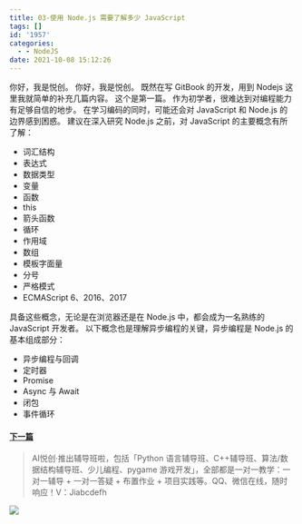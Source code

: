 ```yaml
---
title: 03-使用 Node.js 需要了解多少 JavaScript
tags: []
id: '1957'
categories:
  - - NodeJS
date: 2021-10-08 15:12:26
---
```


你好，我是悦创。 你好，我是悦创。 既然在写 GitBook 的开发，用到 Nodejs 这里我就简单的补充几篇内容。 这个是第一篇。 作为初学者，很难达到对编程能力有足够自信的地步。 在学习编码的同时，可能还会对 JavaScript 和 Node.js 的边界感到困惑。 建议在深入研究 Node.js 之前，对 JavaScript 的主要概念有所了解：

*   词汇结构
*   表达式
*   数据类型
*   变量
*   函数
*   this
*   箭头函数
*   循环
*   作用域
*   数组
*   模板字面量
*   分号
*   严格模式
*   ECMAScript 6、2016、2017

具备这些概念，无论是在浏览器还是在 Node.js 中，都会成为一名熟练的 JavaScript 开发者。 以下概念也是理解异步编程的关键，异步编程是 Node.js 的基本组成部分：

*   异步编程与回调
*   定时器
*   Promise
*   Async 与 Await
*   闭包
*   事件循环

#### [下一篇](https://www.aiyc.top/1959.html)

> AI悦创·推出辅导班啦，包括「Python 语言辅导班、C++辅导班、算法/数据结构辅导班、少儿编程、pygame 游戏开发」，全部都是一对一教学：一对一辅导 + 一对一答疑 + 布置作业 + 项目实践等。QQ、微信在线，随时响应！V：Jiabcdefh

![](https://img-blog.csdnimg.cn/5dbd5f53dcff4532a71c485b64932b0f.png)